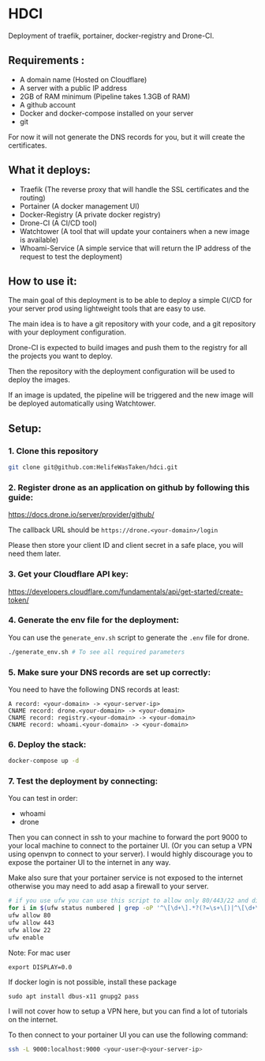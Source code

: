 # HDCI

Deployment of traefik, portainer, docker-registry and Drone-CI.

## Requirements :

- A domain name (Hosted on Cloudflare)
- A server with a public IP address
- 2GB of RAM minimum (Pipeline takes 1.3GB of RAM)
- A github account
- Docker and docker-compose installed on your server
- git

For now it will not generate the DNS records for you, but it will create the certificates.

## What it deploys:

- Traefik (The reverse proxy that will handle the SSL certificates and the routing)
- Portainer (A docker management UI)
- Docker-Registry (A private docker registry)
- Drone-CI (A CI/CD tool)
- Watchtower (A tool that will update your containers when a new image is available)
- Whoami-Service (A simple service that will return the IP address of the request to test the deployment)

## How to use it:

The main goal of this deployment is to be able to deploy a simple CI/CD for your server prod using lightweight tools that are easy to use.

The main idea is to have a git repository with your code, and a git repository with your deployment configuration.

Drone-CI is expected to build images and push them to the registry for all the projects you want to deploy.

Then the repository with the deployment configuration will be used to deploy the images.

If an image is updated, the pipeline will be triggered and the new image will be deployed automatically using Watchtower.

## Setup:

### 1. Clone this repository

```bash
git clone git@github.com:HelifeWasTaken/hdci.git
```

### 2. Register drone as an application on github by following this guide:

https://docs.drone.io/server/provider/github/

The callback URL should be `https://drone.<your-domain>/login`

Please then store your client ID and client secret in a safe place, you will need them later.

### 3. Get your Cloudflare API key:

https://developers.cloudflare.com/fundamentals/api/get-started/create-token/


### 4. Generate the env file for the deployment:

You can use the `generate_env.sh` script to generate the `.env` file for drone.

```bash
./generate_env.sh # To see all required parameters
```

### 5. Make sure your DNS records are set up correctly:

You need to have the following DNS records at least:
```
A record: <your-domain> -> <your-server-ip>
CNAME record: drone.<your-domain> -> <your-domain>
CNAME record: registry.<your-domain> -> <your-domain>
CNAME record: whoami.<your-domain> -> <your-domain>
```

### 6. Deploy the stack:

```bash
docker-compose up -d
```

### 7. Test the deployment by connecting:
You can test in order:
 - whoami
 - drone

Then you can connect in ssh to your machine to forward the port 9000 to your local machine to connect to the portainer UI. (Or you can setup a VPN using openvpn to connect to your server).
I would highly discourage you to expose the portainer UI to the internet in any way.

Make also sure that your portainer service is not exposed to the internet otherwise you may need to add asap a firewall to your server.
```bash
# if you use ufw you can use this script to allow only 80/443/22 and disallow everything else
for i in $(ufw status numbered | grep -oP '^\[\d+\].*?(?=\s+\[)|^\[\d+\].*'); do ufw delete $i; done
ufw allow 80
ufw allow 443
ufw allow 22
ufw enable
```

Note:
For mac user 
```
export DISPLAY=0.0
```

If docker login is not possible, install these package
```
sudo apt install dbus-x11 gnupg2 pass
```


I will not cover how to setup a VPN here, but you can find a lot of tutorials on the internet.

To then connect to your portainer UI you can use the following command:
```bash
ssh -L 9000:localhost:9000 <your-user>@<your-server-ip>
```
